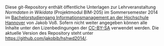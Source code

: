 Diese git-Repository enthält öffentliche Unterlagen zur Lehrveranstaltung
*Normdaten in Wikidata* (Projektmodul BIM-205) im Sommersemester 2014 im
[Bachelorstudiengang Informationsmanagement an der Hochschule
Hannover](http://f3.hs-hannover.de/studium/bachelor/informationsmanagement/)
von Jakob Voß. Sofern nicht weiter angegeben können alle Inhalte unter den
Lizenbedingungen der [CC-BY-SA](http://creativecommons.org/licenses/by-sa/3.0/)
verwendet werden.  Die aktuelle Version des Repository steht unter
<https://github.com/jakobib/hshwd2014/>.
